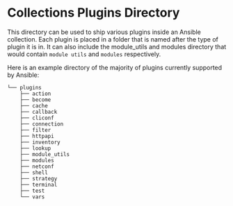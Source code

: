 # **Collections Plugins Directory**

This directory can be used to ship various plugins inside an Ansible collection. Each plugin is placed in a folder that is named after the type of plugin it is in. 
It can also include the module_utils and modules directory that would contain `module utils` and `modules` respectively.

Here is an example directory of the majority of plugins currently supported by Ansible:



```
└── plugins
    ├── action
    ├── become
    ├── cache
    ├── callback
    ├── cliconf
    ├── connection
    ├── filter
    ├── httpapi
    ├── inventory
    ├── lookup
    ├── module_utils
    ├── modules
    ├── netconf
    ├── shell
    ├── strategy
    ├── terminal
    ├── test
    └── vars
    
```

